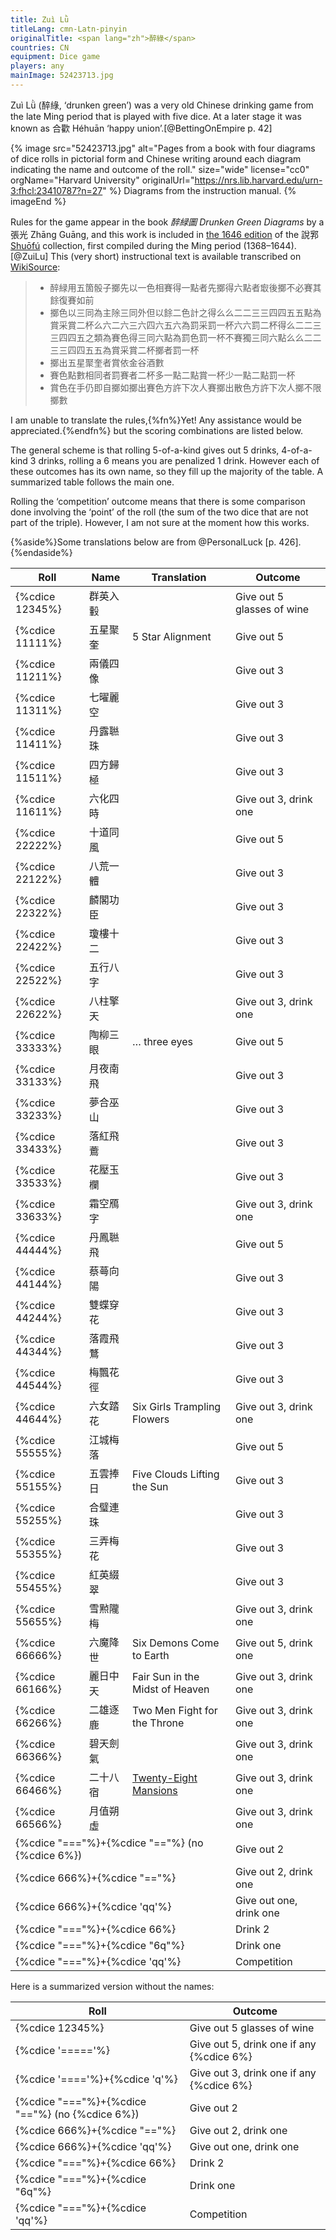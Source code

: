 ```yaml
---
title: Zuì Lǜ
titleLang: cmn-Latn-pinyin
originalTitle: <span lang="zh">醉綠</span>
countries: CN
equipment: Dice game
players: any
mainImage: 52423713.jpg
---
```


<p class="lead">
<span lang="cmn-Latn-pinyin" class="noun aka">Zuì Lǜ</span> (<span lang="zh" class="aka">醉綠</span>, ‘drunken green’) was a very old Chinese drinking game from the late Ming period that is played with five dice. At a later stage it was known as <span lang="zh" class="aka">合歡</span> <span lang="cmn-Latn-pinyin" class="noun aka">Héhuān</span> ‘happy union’.[@BettingOnEmpire p. 42]
</p>

<!-- excerpt -->

{% image src="52423713.jpg" alt="Pages from a book with four diagrams of dice rolls in pictorial form and Chinese writing around each diagram indicating the name and outcome of the roll."
    size="wide"
    license="cc0"
    orgName="Harvard University"
    originalUrl="https://nrs.lib.harvard.edu/urn-3:fhcl:23410787?n=27"
    %}
Diagrams from the instruction manual.
{% imageEnd %}

Rules for the game appear in the book <cite lang="zh">醉緑圖</cite> <cite>Drunken Green Diagrams</cite> by a <span lang="zh">張光</span> <span lang="cmn-Latn-pinyin" class="noun">Zhāng Guāng</span>, and this work is included in [the 1646 edition](https://curiosity.lib.harvard.edu/chinese-rare-books/catalog/49-990067678380203941) of the <span lang="zh">說郛</span> [<span lang="cmn-Latn-pinyin" class="noun">Shuōfú</span>](http://www.chinaknowledge.de/Literature/Diverse/shuofu.html) collection, first compiled during the Ming period (1368–1644).[@ZuiLu] This (very short) instructional text is available transcribed on [WikiSource](https://zh.wikisource.org/wiki/%E8%AA%AC%E9%83%9B_(%E5%9B%9B%E5%BA%AB%E5%85%A8%E6%9B%B8%E6%9C%AC)/%E5%8D%B7102#%E9%86%89%E7%B7%91%E5%9C%96):

<blockquote lang="zh">
<ul>
<li>醉緑用五箇骰子擲先以一色相賽得一點者先擲得六點者㝡後擲不必賽其餘復賽如前</li>
<li>擲色以三同為主除三同外但以餘二色計之得么么二二三三四四五五點為賞采賞二杯么六二六三六四六五六為罰采罰一杯六六罰二杯得么二二三三四四五之類為賽色得三同六點為罰色罰一杯不賽獨三同六點么么二二三三四四五五為賞采賞二杯擲者罰一杯</li>
<li>擲出五星聚奎者賞依金谷酒數</li>
<li>賽色點數相同者罰賽者二杯多一點二點賞一杯少一點二點罰一杯</li>
<li>賞色在手仍即自擲如擲出賽色方許下次人賽擲出散色方許下次人擲不限擲數</li>
</ul>
</blockquote>


I am unable to translate the rules,{%fn%}Yet! Any assistance would be appreciated.{%endfn%} but the scoring combinations are listed below.

The general scheme is that rolling 5-of-a-kind gives out 5 drinks, 4-of-a-kind 3 drinks, rolling a 6 means you are penalized 1 drink. However each of these outcomes has its own name, so they fill up the majority of the table. A summarized table follows the main one.

Rolling the ‘competition’ outcome means that there is some comparison done involving the ‘point’ of the roll (the sum of the two dice that are not part of the triple). However, I am not sure at the moment how this works.

{%aside%}Some translations below are from @PersonalLuck [p. 426].{%endaside%}

<table class="table table-sm">
<thead>
<tr>
<th>Roll</th>
<th>Name</th>
<th>Translation</th>
<th>Outcome</th>
</tr>
</thead>
<tbody class="table-group-divider">
<tr>
<td>{%cdice 12345%}</td>
<td><span lang="zh">群英入轂</span></td>
<td></td>
<td>Give out 5 glasses of wine</td>
</tr>
<tr>
<td>{%cdice 11111%}</td>
<td><span lang="zh">五星聚奎</span></td>
<td>5 Star Alignment</td>
<td>Give out 5</td>
</tr>
<tr>
<td>{%cdice 11211%}</td>
<td><span lang="zh">兩儀四像</span></td>
<td></td>
<td>Give out 3</td>
</tr>
<tr>
<td>{%cdice 11311%}</td>
<td><span lang="zh">七曜麗空</span></td>
<td></td>
<td>Give out 3</td>
</tr>
<tr>
<td>{%cdice 11411%}</td>
<td><span lang="zh">丹露聮珠</span></td>
<td></td>
<td>Give out 3</td>
</tr>
<tr>
<td>{%cdice 11511%}</td>
<td><span lang="zh">四方歸極</span></td>
<td></td>
<td>Give out 3</td>
</tr>
<tr>
<td>{%cdice 11611%}</td>
<td><span lang="zh">六化四時</span></td>
<td></td>
<td>Give out 3, drink one</td>
</tr>
<tr>
<td>{%cdice 22222%}</td>
<td><span lang="zh">十道同風</span></td>
<td></td>
<td>Give out 5</td>
</tr>
<tr>
<td>{%cdice 22122%}</td>
<td><span lang="zh">八荒一體</span></td>
<td></td>
<td>Give out 3</td>
</tr>
<tr>
<td>{%cdice 22322%}</td>
<td><span lang="zh">麟閣功臣</span></td>
<td></td>
<td>Give out 3</td>
</tr>
<tr>
<td>{%cdice 22422%}</td>
<td><span lang="zh">瓊樓十二</span></td>
<td></td>
<td>Give out 3</td>
</tr>
<tr>
<td>{%cdice 22522%}</td>
<td><span lang="zh">五行八字</span></td>
<td></td>
<td>Give out 3</td>
</tr>
<tr>
<td>{%cdice 22622%}</td>
<td><span lang="zh">八柱擎天</span></td>
<td></td>
<td>Give out 3, drink one</td>
</tr>
<tr>
<td>{%cdice 33333%}</td>
<td><span lang="zh">陶柳三眼</span></td>
<td>… three eyes</td>
<td>Give out 5</td>
</tr>
<tr>
<td>{%cdice 33133%}</td>
<td><span lang="zh">月夜南飛</span></td>
<td></td>
<td>Give out 3</td>
</tr>
<tr>
<td>{%cdice 33233%}</td>
<td><span lang="zh">夢合巫山</span></td>
<td></td>
<td>Give out 3</td>
</tr>
<tr>
<td>{%cdice 33433%}</td>
<td><span lang="zh">落紅飛鷰</span></td>
<td></td>
<td>Give out 3</td>
</tr>
<tr>
<td>{%cdice 33533%}</td>
<td><span lang="zh">花壓玉欄</span></td>
<td></td>
<td>Give out 3</td>
</tr>
<tr>
<td>{%cdice 33633%}</td>
<td><span lang="zh">霜空鴈字</span></td>
<td></td>
<td>Give out 3, drink one</td>
</tr>
<tr>
<td>{%cdice 44444%}</td>
<td><span lang="zh">丹鳳聮飛</span></td>
<td></td>
<td>Give out 5</td>
</tr>
<tr>
<td>{%cdice 44144%}</td>
<td><span lang="zh">蔡蕚向陽</span></td>
<td></td>
<td>Give out 3</td>
</tr>
<tr>
<td>{%cdice 44244%}</td>
<td><span lang="zh">雙蝶穿花</span></td>
<td></td>
<td>Give out 3</td>
</tr>
<tr>
<td>{%cdice 44344%}</td>
<td><span lang="zh">落霞飛鶩</span></td>
<td></td>
<td>Give out 3</td>
</tr>
<tr>
<td>{%cdice 44544%}</td>
<td><span lang="zh">梅飄花徑</span></td>
<td></td>
<td>Give out 3</td>
</tr>
<tr>
<td>{%cdice 44644%}</td>
<td><span lang="zh">六女踏花</span></td>
<td>Six Girls Trampling Flowers</td>
<td>Give out 3, drink one</td>
</tr>
<tr>
<td>{%cdice 55555%}</td>
<td><span lang="zh">江城梅落</span></td>
<td></td>
<td>Give out 5</td>
</tr>
<tr>
<td>{%cdice 55155%}</td>
<td><span lang="zh">五雲捧日</span></td>
<td>Five Clouds Lifting the Sun</td>
<td>Give out 3</td>
</tr>
<tr>
<td>{%cdice 55255%}</td>
<td><span lang="zh">合璧連珠</span></td>
<td></td>
<td>Give out 3</td>
</tr>
<tr>
<td>{%cdice 55355%}</td>
<td><span lang="zh">三弄梅花</span></td>
<td></td>
<td>Give out 3</td>
</tr>
<tr>
<td>{%cdice 55455%}</td>
<td><span lang="zh">紅英綴翠</span></td>
<td></td>
<td>Give out 3</td>
</tr>
<tr>
<td>{%cdice 55655%}</td>
<td><span lang="zh">雪㸃隴梅</span></td>
<td></td>
<td>Give out 3, drink one</td>
</tr>
<tr>
<td>{%cdice 66666%}</td>
<td><span lang="zh">六魔降世</span></td>
<td>Six Demons Come to Earth</td>
<td>Give out 5, drink one</td>
</tr>
<tr>
<td>{%cdice 66166%}</td>
<td><span lang="zh">麗日中天</span></td>
<td>Fair Sun in the Midst of Heaven</td>
<td>Give out 3, drink one</td>
</tr>
<tr>
<td>{%cdice 66266%}</td>
<td><span lang="zh">二雄逐鹿</span></td>
<td>Two Men Fight for the Throne</td>
<td>Give out 3, drink one</td>
</tr>
<tr>
<td>{%cdice 66366%}</td>
<td><span lang="zh">碧天劍氣</span></td>
<td></td>
<td>Give out 3, drink one</td>
</tr>
<tr>
<td>{%cdice 66466%}</td>
<td><span lang="zh">二十八宿</span></td>
<td><a href="https://en.wikipedia.org/wiki/Twenty-Eight_Mansions">Twenty-Eight Mansions</a></td>
<td>Give out 3, drink one</td>
</tr>
<tr>
<td>{%cdice 66566%}</td>
<td><span lang="zh">月值朔虛</span></td>
<td></td>
<td>Give out 3, drink one</td>
</tr>
<tr>
<td colspan="3">{%cdice "==="%}+{%cdice "=="%} (no {%cdice 6%})</td>
<td>Give out 2</td>
</tr>
<tr>
<td colspan="3">{%cdice 666%}+{%cdice "=="%}</td>
<td>Give out 2, drink one</td>
</tr>
<tr>
<td colspan="3">{%cdice 666%}+{%cdice 'qq'%}</td>
<td>Give out one, drink one</td>
</tr>
<tr>
<td colspan="3">{%cdice "==="%}+{%cdice 66%}</td>
<td>Drink 2</td>
</tr>
<tr>
<td colspan="3">{%cdice "==="%}+{%cdice "6q"%}</td>
<td>Drink one</td>
</tr>
<tr>
<td colspan="3">{%cdice "==="%}+{%cdice 'qq'%}</td>
<td>Competition</td>
</tr>
</tbody>
</table>

Here is a summarized version without the names:

<table class="table table-sm">
<thead>
<tr>
<th>Roll</th>
<th>Outcome</th>
</tr>
</thead>
<tbody class="table-group-divider">
<tr>
<td>{%cdice 12345%}</td>
<td>Give out 5 glasses of wine</td>
</tr>
<tr>
<td>{%cdice '====='%}</td>
<td>Give out 5, drink one if any {%cdice 6%}</td>
</tr>
<tr>
<td>{%cdice '===='%}+{%cdice 'q'%}</td>
<td>Give out 3, drink one if any {%cdice 6%}</td>
</tr>
<tr>
<td>{%cdice "==="%}+{%cdice "=="%} (no {%cdice 6%})</td>
<td>Give out 2</td>
</tr>
<tr>
<td>{%cdice 666%}+{%cdice "=="%}</td>
<td>Give out 2, drink one</td>
</tr>
<tr>
<td>{%cdice 666%}+{%cdice 'qq'%}</td>
<td>Give out one, drink one</td>
</tr>
<tr>
<td>{%cdice "==="%}+{%cdice 66%}</td>
<td>Drink 2</td>
</tr>
<tr>
<td>{%cdice "==="%}+{%cdice "6q"%}</td>
<td>Drink one</td>
</tr>
<tr>
<td>{%cdice "==="%}+{%cdice 'qq'%}</td>
<td>Competition</td>
</tr>
</tbody>
</table>
